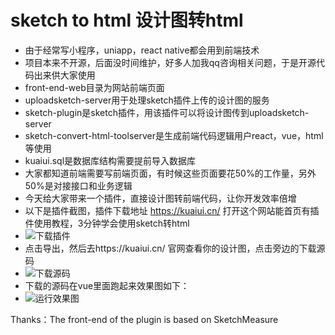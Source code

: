 # sketch to html 设计图转html
- 由于经常写小程序，uniapp，react native都会用到前端技术
- 项目本来不开源，后面没时间维护，好多人加我qq咨询相关问题，于是开源代码出来供大家使用
- front-end-web目录为网站前端页面
- uploadsketch-server用于处理sketch插件上传的设计图的服务
- sketch-plugin是sketch插件，用该插件可以将设计图传到uploadsketch-server
- sketch-convert-html-toolserver是生成前端代码逻辑用户react，vue，html等使用
- kuaiui.sql是数据库结构需要提前导入数据库
- 大家都知道前端需要写前端页面，有时候这些页面要花50%的工作量，另外50%是对接接口和业务逻辑
- 今天给大家带来一个插件，直接设计图转前端代码，让你开发效率倍增
- 以下是插件截图，插件下载地址 https://kuaiui.cn/ 打开这个网站能首页有插件使用教程，3分钟学会使用sketch转html
- ![下载插件](./assets/1.png)
- 点击导出，然后去https://kuaiui.cn/   官网查看你的设计图，点击旁边的下载源码
- ![下载源码](./assets/2.png)
- 下载的源码在vue里面跑起来效果图如下：
- ![运行效果图](./assets/3.png)



Thanks：The front-end of the plugin is based on SketchMeasure
